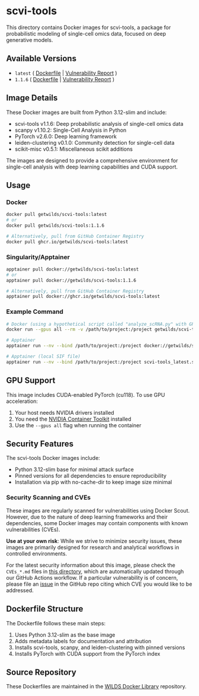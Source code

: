 # scvi-tools

This directory contains Docker images for scvi-tools, a package for probabilistic modeling of single-cell omics data, focused on deep generative models.

## Available Versions

- `latest` ( [Dockerfile](https://github.com/getwilds/wilds-docker-library/blob/main/scvi-tools/Dockerfile_latest) | [Vulnerability Report](https://github.com/getwilds/wilds-docker-library/blob/main/scvi-tools/CVEs_latest.md) )
- `1.1.6` ( [Dockerfile](https://github.com/getwilds/wilds-docker-library/blob/main/scvi-tools/Dockerfile_1.1.6) | [Vulnerability Report](https://github.com/getwilds/wilds-docker-library/blob/main/scvi-tools/CVEs_1.1.6.md) )

## Image Details

These Docker images are built from Python 3.12-slim and include:

- scvi-tools v1.1.6: Deep probabilistic analysis of single-cell omics data
- scanpy v1.10.2: Single-Cell Analysis in Python
- PyTorch v2.6.0: Deep learning framework
- leiden-clustering v0.1.0: Community detection for single-cell data
- scikit-misc v0.5.1: Miscellaneous scikit additions

The images are designed to provide a comprehensive environment for single-cell analysis with deep learning capabilities and CUDA support.

## Usage

### Docker

```bash
docker pull getwilds/scvi-tools:latest
# or
docker pull getwilds/scvi-tools:1.1.6

# Alternatively, pull from GitHub Container Registry
docker pull ghcr.io/getwilds/scvi-tools:latest
```

### Singularity/Apptainer

```bash
apptainer pull docker://getwilds/scvi-tools:latest
# or
apptainer pull docker://getwilds/scvi-tools:1.1.6

# Alternatively, pull from GitHub Container Registry
apptainer pull docker://ghcr.io/getwilds/scvi-tools:latest
```

### Example Command

```bash
# Docker (using a hypothetical script called "analyze_scRNA.py" with GPU support)
docker run --gpus all --rm -v /path/to/project:/project getwilds/scvi-tools:latest python /project/analyze_scRNA.py

# Apptainer
apptainer run --nv --bind /path/to/project:/project docker://getwilds/scvi-tools:latest python /project/analyze_scRNA.py

# Apptainer (local SIF file)
apptainer run --nv --bind /path/to/project:/project scvi-tools_latest.sif python /project/analyze_scRNA.py
```

## GPU Support

This image includes CUDA-enabled PyTorch (cu118). To use GPU acceleration:

1. Your host needs NVIDIA drivers installed
2. You need the [NVIDIA Container Toolkit](https://github.com/NVIDIA/nvidia-docker) installed
3. Use the `--gpus all` flag when running the container

## Security Features

The scvi-tools Docker images include:

- Python 3.12-slim base for minimal attack surface
- Pinned versions for all dependencies to ensure reproducibility
- Installation via pip with no-cache-dir to keep image size minimal

### Security Scanning and CVEs

These images are regularly scanned for vulnerabilities using Docker Scout. However, due to the nature of deep learning frameworks and their dependencies, some Docker images may contain components with known vulnerabilities (CVEs).

**Use at your own risk**: While we strive to minimize security issues, these images are primarily designed for research and analytical workflows in controlled environments.

For the latest security information about this image, please check the `CVEs_*.md` files in [this directory](https://github.com/getwilds/wilds-docker-library/blob/main/scvi-tools), which are automatically updated through our GitHub Actions workflow. If a particular vulnerability is of concern, please file an [issue](https://github.com/getwilds/wilds-docker-library/issues) in the GitHub repo citing which CVE you would like to be addressed.

## Dockerfile Structure

The Dockerfile follows these main steps:

1. Uses Python 3.12-slim as the base image
2. Adds metadata labels for documentation and attribution
3. Installs scvi-tools, scanpy, and leiden-clustering with pinned versions
4. Installs PyTorch with CUDA support from the PyTorch index

## Source Repository

These Dockerfiles are maintained in the [WILDS Docker Library](https://github.com/getwilds/wilds-docker-library) repository.

